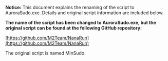 **Notice:** This document explains the renaming of the script to AuroraSudo.exe. Details and original script information are included below.

**The name of the script has been changed to AuroraSudo.exe, but the original script can be found at the following GitHub repository:**

[https://github.com/M2Team/NanaRun](https://github.com/M2Team/NanaRun)

The original script is named MinSudo.

